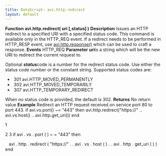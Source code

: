```yaml
---
title: DataScript: avi.http.redirect
layout: default
---
```

**Function** **avi.http.redirect( uri [,status] )** **Description** Issues an HTTP redirect to a specified URI with a specified status code. This command is available only in the HTTP_REQ event. If a redirect needs to be performed in HTTP_RESP event, use <a href="/datascript-avi-http-response/">avi.http.response()</a> which can be used to craft a response. **Events** HTTP_REQ **Parameter** ***uri***is a string which will be the new URI to redirect the current request to.

Optional ***status***code is a number for the redirect status code. Use either the status code number or the constant string. Supported status codes are:

*  301 avi.HTTP_MOVED_PERMANENTLY
*  302 avi.HTTP_MOVED_TEMPORARILY
*  307 avi.HTTP_TEMPORARY_REDIRECT

When no status code is provided, the default is 302. **Returns** No return value **Example** Redirect an HTTP request received on service port 80 to port 443.
if avi.vs.port() ~= "443" then avi.http.redirect("https://" .. avi.vs.host() .. avi.http.get_uri()) end

1

2
3 if  avi . vs . port ( )  ~ =  "443"  then

   avi . http . redirect ( "https://"  . .  avi . vs . host ( )  . .  avi . http . get_uri ( ) )
end